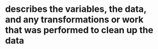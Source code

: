 # describes the variables, the data, and any transformations or work that was performed to clean up the data

